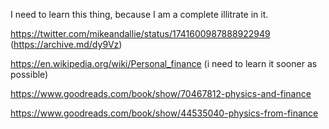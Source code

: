 I need to learn this thing, because I am a complete illitrate in it.

https://twitter.com/mikeandallie/status/1741600987888922949 (https://archive.md/dy9Vz) 

https://en.wikipedia.org/wiki/Personal_finance (i need to learn it sooner as possible) 

https://www.goodreads.com/book/show/70467812-physics-and-finance

https://www.goodreads.com/book/show/44535040-physics-from-finance


